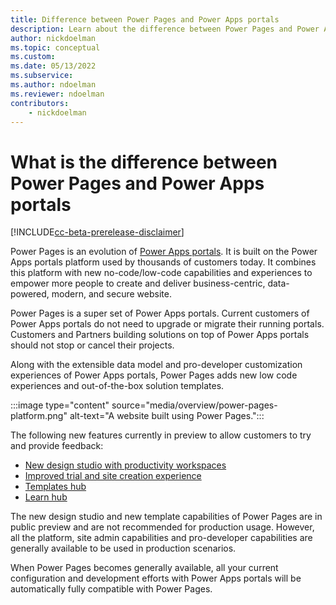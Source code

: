 ```yaml
---
title: Difference between Power Pages and Power Apps portals
description: Learn about the difference between Power Pages and Power Apps portals
author: nickdoelman
ms.topic: conceptual
ms.custom: 
ms.date: 05/13/2022
ms.subservice:
ms.author: ndoelman
ms.reviewer: ndoelman
contributors:
    - nickdoelman
---
```


# What is the difference between Power Pages and Power Apps portals

[!INCLUDE[cc-beta-prerelease-disclaimer](includes/cc-beta-prerelease-disclaimer.md)]

Power Pages is an evolution of [Power Apps portals](/power-apps/maker/portals/). It is built on the Power Apps portals platform used by thousands of customers today. It combines this platform with new no-code/low-code capabilities and experiences to empower more people to create and deliver business-centric, data-powered, modern, and secure website.

Power Pages is a super set of Power Apps portals. Current customers of Power Apps portals do not need to upgrade or migrate their running portals. Customers and Partners building solutions on top of Power Apps portals should not stop or cancel their projects.  

Along with the extensible data model and pro-developer customization experiences of Power Apps portals, Power Pages adds new low code experiences and out-of-the-box solution templates.

:::image type="content" source="media/overview/power-pages-platform.png" alt-text="A website built using Power Pages.":::

The following new features currently in preview to allow customers to try and provide feedback:

- [New design studio with productivity workspaces](getting-started/use-design-studio.md)
- [Improved trial and site creation experience](getting-started/trial-signup.md)
- [Templates hub](templates/index.md)
- [Learn hub](getting-started/use-learnhub.md)

The new design studio and new template capabilities of Power Pages are in public preview and are not recommended for production usage. However, all the platform, site admin capabilities and pro-developer capabilities are generally available to be used in production scenarios.

When Power Pages becomes generally available, all your current configuration and development efforts with Power Apps portals will be automatically fully compatible with Power Pages.
